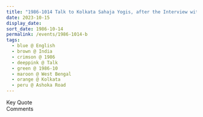 ```yaml
---
title: "1986-1014 Talk to Kolkata Sahaja Yogis, after the Interview with a Journalist, Flat of Mahendra Kumar Jalan, Flat 2B, 11 Ashoka Road, Kolkata, West Bengal, India"
date: 2023-10-15
display_date: 
sort_date: 1986-10-14
permalink: /events/1986-1014-b
tags:
  - blue @ English
  - brown @ India
  - crimson @ 1986
  - deeppink @ Talk
  - green @ 1986-10
  - maroon @ West Bengal
  - orange @ Kolkata
  - peru @ Ashoka Road
---
```


<wave-list>
  <list-title color="green" width="75">Key Quote</list-title>
  <list-item color="BlanchedAlmond"  width="200"></list-item>
  <list-item color="Lavender"></list-item>
  <list-item color="BlanchedAlmond"></list-item>
</wave-list>

<br>

<wave-list>
  <list-title color="green" width="75">Comments</list-title>
  <list-item color="BlanchedAlmond"  width="200"></list-item>
  <list-item color="Lavender"></list-item>
  <list-item color="BlanchedAlmond"></list-item>
</wave-list>